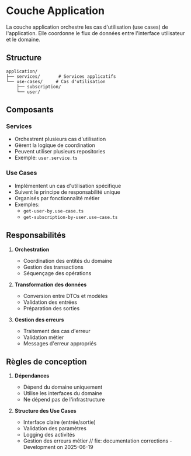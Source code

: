 # Couche Application

La couche application orchestre les cas d'utilisation (use cases) de l'application. Elle coordonne le flux de données entre l'interface utilisateur et le domaine.

## Structure

```
application/
├── services/       # Services applicatifs
└── use-cases/     # Cas d'utilisation
    ├── subscription/
    └── user/
```

## Composants

### Services
- Orchestrent plusieurs cas d'utilisation
- Gèrent la logique de coordination
- Peuvent utiliser plusieurs repositories
- Exemple: `user.service.ts`

### Use Cases
- Implémentent un cas d'utilisation spécifique
- Suivent le principe de responsabilité unique
- Organisés par fonctionnalité métier
- Exemples:
  - `get-user-by.use-case.ts`
  - `get-subscription-by-user.use-case.ts`

## Responsabilités

1. **Orchestration**
   - Coordination des entités du domaine
   - Gestion des transactions
   - Séquençage des opérations

2. **Transformation des données**
   - Conversion entre DTOs et modèles
   - Validation des entrées
   - Préparation des sorties

3. **Gestion des erreurs**
   - Traitement des cas d'erreur
   - Validation métier
   - Messages d'erreur appropriés

## Règles de conception

1. **Dépendances**
   - Dépend du domaine uniquement
   - Utilise les interfaces du domaine
   - Ne dépend pas de l'infrastructure

2. **Structure des Use Cases**
   - Interface claire (entrée/sortie)
   - Validation des paramètres
   - Logging des activités
   - Gestion des erreurs métier
// fix: documentation corrections - Development on 2025-06-19
